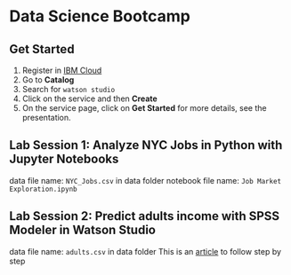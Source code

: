 # Data Science Bootcamp

## Get Started
1. Register in [IBM Cloud](https://ibm.biz/BdY4nQ)
2. Go to **Catalog**
3. Search for `watson studio`
4. Click on the service and then **Create**
5. On the service page, click on **Get Started**
for more details, see the presentation.

## Lab Session 1: Analyze NYC Jobs in Python with Jupyter Notebooks
data file name: `NYC_Jobs.csv` in data folder
notebook file name: `Job Market Exploration.ipynb`

## Lab Session 2: Predict adults income with SPSS Modeler in Watson Studio
data file name: `adults.csv` in data folder
This is an [article](http://ibm.biz/mawhiba-article) to follow step by step
